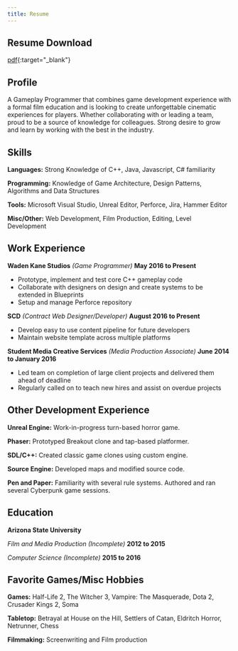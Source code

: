 ```yaml
---
title: Resume
---
```


## Resume Download
[pdf](/assets/CalebSmith-Programmer-Resume.pdf){:target="_blank"}

## Profile
A Gameplay Programmer that combines game development experience with a formal film education and is looking to create unforgettable cinematic experiences for players. Whether collaborating with or leading a team, proud to be a source of knowledge for colleagues. Strong desire to grow and learn by working with the best in the industry.

## Skills
**Languages:**  Strong Knowledge of C++,   Java,   Javascript,   C# familiarity

**Programming:**  Knowledge of Game Architecture,   Design Patterns,   Algorithms and Data Structures

**Tools:**  Microsoft Visual Studio,   Unreal Editor,   Perforce,   Jira,   Hammer Editor

**Misc/Other:**  Web Development,   Film Production,   Editing,   Level Development

## Work Experience
**Waden Kane Studios**   _(Game Programmer)_  **May 2016 to Present**

- Prototype, implement and test core C++ gameplay code
- Collaborate with designers on design and create systems to be extended in Blueprints
- Setup and manage Perforce repository

**SCD**   _(Contract Web Designer/Developer)_   **August 2016 to Present**

- Develop easy to use content pipeline for future developers
- Maintain website template across multiple platforms

**Student Media Creative Services**   _(Media Production Associate)_   **June 2014 to January 2016**

- Led team on completion of large client projects and delivered them ahead of deadline
- Regularly called on to teach new hires and assist on overdue projects

## Other Development Experience
**Unreal Engine:**  Work-in-progress turn-based horror game.

**Phaser:**  Prototyped Breakout clone and tap-based platformer.

**SDL/C++:**  Created classic game clones using custom engine.

**Source Engine:**  Developed maps and modified source code.

**Pen and Paper:**  Familiarity with several rule systems. Authored and ran several Cyberpunk game sessions.

## Education
**Arizona State University**

_Film and Media Production (Incomplete)_  **2012 to 2015**

_Computer Science (Incomplete)_  **2015 to 2016**

## Favorite Games/Misc Hobbies
**Games:** Half-Life 2,  The Witcher 3,  Vampire: The Masquerade,  Dota 2,  Crusader Kings 2,  Soma

**Tabletop:** Betrayal at House on the Hill,  Settlers of Catan,  Eldritch Horror,  Netrunner,  Chess

**Filmmaking:** Screenwriting and Film production
